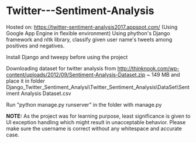 # Twitter---Sentiment-Analysis
Hosted on: https://twitter-sentiment-analysis2017.appspot.com/ (Using Google App Engine in flexible environment)
Using phython's Django framework and nltk library, classify given user name's tweets among positives and negatives.

Install Django and tweepy before using the project 

Downloading dataset for twitter analysis from http://thinknook.com/wp-content/uploads/2012/09/Sentiment-Analysis-Dataset.zip ~ 149 MB
and place it in folder Django_Twitter_Sentiment_Analysi\Twitter_Sentiment_Analysis\DataSet\Sentiment Analysis Dataset.csv

Run "python manage.py runserver" in the folder with manage.py 

**NOTE:**
As the project was for learning purpose, least significance is given to UI exception handling which might result in unacceptable behavior. Please make sure the username is correct without any whitespace and accurate case. 
